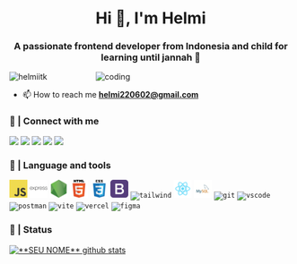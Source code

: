 <h1 align="center">Hi 👋, I'm Helmi</h1>
<h3 align="center">A passionate frontend developer from Indonesia and child for learning until jannah 🚀</h3>
<img align="right" alt="coding" width="350" src="https://i.pinimg.com/originals/e4/26/70/e426702edf874b181aced1e2fa5c6cde.gif">

<p align="left"> <img src="https://komarev.com/ghpvc/?username=helmiitk&label=Profile%20views&color=0e75b6&style=flat" alt="helmiitk"/></p>

- 📫 How to reach me **helmi220602@gmail.com**

<h3 align="left">📡 | Connect with me</h3>
<p align="left">
  <a href="mailto:helmi220602@gmail.com" alt="Gmail" target="_blank">
  <img src="https://img.shields.io/badge/-Gmail-FF0000?style=flat-square&labelColor=FF0000&logo=gmail&logoColor=white&link=LINK-DO-SEU-GMAIL" /></a>

  <a href="https://www.linkedin.com/in/helmi-a53b55286/" alt="LinkedIn" target="_blank">
  <img src="https://img.shields.io/badge/-Linkedin-0e76a8?style=flat-square&logo=Linkedin&logoColor=white&link=LINK-DO-SEU-LINKEDIN" /></a>

  <a href="https://wa.me/6285346901814" alt="WhatsApp" target="_blank">
  <img src="https://img.shields.io/badge/-WhatsApp-25d366?style=flat-square&labelColor=25d366&logo=whatsapp&logoColor=white&link=API-DO-SEU-WHATSAPP"/></a>

  <a href="#" alt="Facebook">
  <img src="https://img.shields.io/badge/-Facebook-3b5998?style=flat-square&labelColor=3b5998&logo=facebook&logoColor=white&link=LINK-DO-SEU-FACEBOOK"/></a>

  <a href="https://instagram.com/helmitwzzz" alt="Instagram" target="_blank">
  <img src="https://img.shields.io/badge/-Instagram-DF0174?style=flat-square&labelColor=DF0174&logo=instagram&logoColor=white&link=LINK-DO-SEU-INSTAGRAM"/></a>
</p>


<h3 align="left">🧠 | Language and tools</h3>
<code><img height="32" src="https://raw.githubusercontent.com/github/explore/80688e429a7d4ef2fca1e82350fe8e3517d3494d/topics/javascript/javascript.png" alt="Javascript"/></code>
<code><img height="32" src="https://raw.githubusercontent.com/devicons/devicon/master/icons/express/express-original-wordmark.svg" alt="express"/></code>
<code><img height="32" src="https://raw.githubusercontent.com/github/explore/80688e429a7d4ef2fca1e82350fe8e3517d3494d/topics/nodejs/nodejs.png" alt="Nodejs"/></code>
<code><img height="32" src="https://raw.githubusercontent.com/github/explore/80688e429a7d4ef2fca1e82350fe8e3517d3494d/topics/html/html.png" alt="HTML5"/></code>
<code><img height="32" src="https://raw.githubusercontent.com/github/explore/80688e429a7d4ef2fca1e82350fe8e3517d3494d/topics/css/css.png" alt="CSS"/></code>
<code><img height="32" src="https://raw.githubusercontent.com/github/explore/80688e429a7d4ef2fca1e82350fe8e3517d3494d/topics/bootstrap/bootstrap.png" alt="Bootstrap"/></code>
<code><img height="32" src="https://www.vectorlogo.zone/logos/tailwindcss/tailwindcss-icon.svg" 
alt="tailwind"/></code>
<code><img height="32" src="https://raw.githubusercontent.com/github/explore/80688e429a7d4ef2fca1e82350fe8e3517d3494d/topics/react/react.png" alt="React"/></code>
<code><img height="32" src="https://raw.githubusercontent.com/github/explore/80688e429a7d4ef2fca1e82350fe8e3517d3494d/topics/mysql/mysql.png" alt="MySQL"/></code>
<code><img height="32" src="https://www.vectorlogo.zone/logos/git-scm/git-scm-icon.svg" 
alt="git"/></code>
<code><img height="32" src="https://upload.wikimedia.org/wikipedia/commons/thumb/9/9a/Visual_Studio_Code_1.35_icon.svg/640px-Visual_Studio_Code_1.35_icon.svg.png" 
alt="vscode"/></code>
<code><img height="32" src="https://www.vectorlogo.zone/logos/getpostman/getpostman-icon.svg" 
alt="postman"/></code>
<code><img height="32" src="https://upload.wikimedia.org/wikipedia/commons/f/f1/Vitejs-logo.svg" 
alt="vite"/></code>
<code><img height="32" src="https://static.wikia.nocookie.net/logopedia/images/a/a7/Vercel_favicon.svg/revision/latest?cb=20221026155821" 
alt="vercel"/></code>
<code><image height="32" src="https://upload.wikimedia.org/wikipedia/commons/a/ad/Figma-1-logo.png" 
alt="figma"/></code>



<h3 align="left">📝 | Status</h3>
<!-- <a href="https://github.com/Gurupreet">
  <img align="center" src="https://github-readme-stats.vercel.app/api/top-langs/?username=helmiitk&theme=merko&hide_langs_below=1" />
</a> -->

<a href="https://github.com/Gurupreet">
 <img align="center" src="https://github-readme-stats.vercel.app/api?username=helmiitk&show_icons=true&theme=merko&line_height=27" alt="**SEU NOME** github stats"/>
</a>
